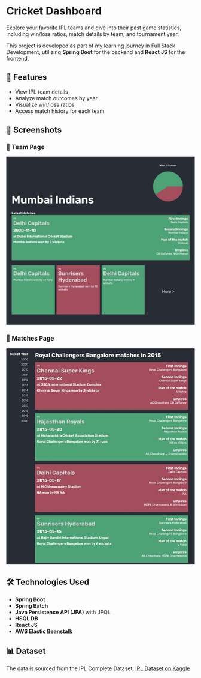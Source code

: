 # Cricket Dashboard

Explore your favorite IPL teams and dive into their past game statistics, including win/loss ratios, match details by team, and tournament year.

This project is developed as part of my learning journey in Full Stack Development, utilizing **Spring Boot** for the backend and **React JS** for the frontend.

## 🚀 Features
- View IPL team details
- Analyze match outcomes by year
- Visualize win/loss ratios
- Access match history for each team

## 📸 Screenshots

### 🏏 Team Page

![Team Page](/README/team-page.jpg)

### 📅 Matches Page

![Matches Page](/README/matches-page.jpg)

## 🛠️ Technologies Used

- **Spring Boot**
- **Spring Batch**
- **Java Persistence API (JPA)** with JPQL
- **HSQL DB**
- **React JS**
- **AWS Elastic Beanstalk**

## 📊 Dataset

The data is sourced from the IPL Complete Dataset:
[IPL Dataset on Kaggle](https://www.kaggle.com/patrickb1912/ipl-complete-dataset-20082020/metadata)

